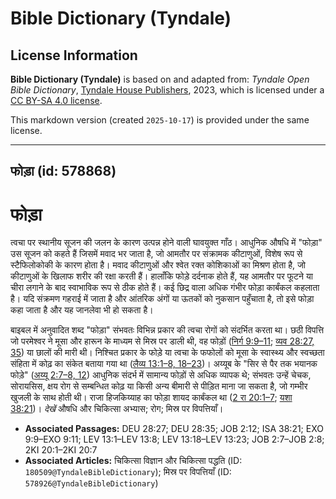 # Bible Dictionary (Tyndale)

## License Information

**Bible Dictionary (Tyndale)** is based on and adapted from: _Tyndale Open Bible Dictionary_, [Tyndale House Publishers](https://tyndaleopenresources.com/), 2023, which is licensed under a [CC BY-SA 4.0 license](https://creativecommons.org/licenses/by-sa/4.0/legalcode.en).

This markdown version (created `2025-10-17`) is provided under the same license.



--------------------------------

## फोड़ा (id: 578868)

फोड़ा
=====

त्वचा पर स्थानीय सूजन की जलन के कारण उत्पन्न होने वाली घावयुक्त गाँठ। आधुनिक औषधि में "फोड़ा" उस सूजन को कहते हैं जिसमें मवाद भर जाता है, जो आमतौर पर संक्रामक कीटाणुओं, विशेष रूप से स्टैफिलोकोकी के कारण होता है। मवाद कीटाणुओं और श्वेत रक्त कोशिकाओं का मिश्रण होता है, जो कीटाणुओं के खिलाफ शरीर की रक्षा करती हैं। हालाँकि फोड़े दर्दनाक होते हैं, यह आमतौर पर फूटने या चीरा लगाने के बाद स्वाभाविक रूप से ठीक होते हैं। कई छिद्र वाला अधिक गंभीर फोड़ा कार्बंकल कहलाता है। यदि संक्रमण गहराई में जाता है और आंतरिक अंगों या ऊतकों को नुकसान पहुँचाता है, तो इसे फोड़ा कहा जाता है और यह जानलेवा भी हो सकता है।

बाइबल में अनुवादित शब्द "फोड़ा" संभवतः विभिन्न प्रकार की त्वचा रोगों को संदर्भित करता था। छठी विपत्ति जो परमेश्वर ने मूसा और हारून के माध्यम से मिस्र पर डाली थी, वह फोड़ों ([निर्ग 9:9–11](https://ref.ly/Exod9:9-Exod9:11); [व्यव 28:27, 35](https://ref.ly/Deut28:27,Deut28:35)) या छालों की मारी थी। निश्चित प्रकार के फोड़े या त्वचा के फफोलों को मूसा के स्वास्थ्य और स्वच्छता संहिता में कोढ़ का संकेत बताया गया था ([लैव्य 13:1–8, 18–23](https://ref.ly/Lev13:1-Lev13:8,Lev13:18-Lev13:23))। अय्यूब के "सिर से पैर तक भयानक फोड़े" ([अय्यू 2:7–8, 12](https://ref.ly/Job2:7-Job2:8,Job2:12)) आधुनिक संदर्भ में सामान्य फोड़ों से अधिक व्यापक थे; संभवतः उन्हें चेचक, सोरायसिस, क्षय रोग से सम्बन्धित कोढ़ या किसी अन्य बीमारी से पीड़ित माना जा सकता है, जो गम्भीर खुजली के साथ होती थी। राजा हिजकिय्याह का फोड़ा शायद कार्बंकल था ([2 रा 20:1–7](https://ref.ly/2Kgs20:1-2Kgs20:7); [यशा 38:21](https://ref.ly/Isa38:21))। *देखें* औषधि और चिकित्सा अभ्यास; रोग; मिस्र पर विपत्तियाँ।

* **Associated Passages:** DEU 28:27; DEU 28:35; JOB 2:12; ISA 38:21; EXO 9:9–EXO 9:11; LEV 13:1–LEV 13:8; LEV 13:18–LEV 13:23; JOB 2:7–JOB 2:8; 2KI 20:1–2KI 20:7
* **Associated Articles:** चिकित्सा विज्ञान और चिकित्सा पद्धति (ID: `180509@TyndaleBibleDictionary`); मिस्र पर विपत्तियाँ (ID: `578926@TyndaleBibleDictionary`)

